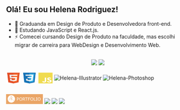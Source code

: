 ## Olá! Eu sou Helena Rodriguez!

- 🔭 Graduanda em Design de Produto e Desenvolvedora front-end. 
- 🌱 Estudando JavaScript e React.js.
- ⚡ Comecei cursando Design de Produto na faculdade, mas escolhi migrar de carreira para WebDesign e Desenvolvimento Web.
<br>
<div align="center">
  <a href="https://helenardrgz.github.io/PortfolioWeb/" target="_blank"><img height="140em" src="https://github-readme-stats.vercel.app/api?username=Helenardrgz&show_icons=true&theme=omni&include_all_commits=true&count_private=true" target="_blank"></a>
  <a href="https://helenardrgz.github.io/PortfolioWeb/" target="_blank"><img height="140em" src="https://github-readme-stats.vercel.app/api/top-langs/?username=Helenardrgz&layout=compact&langs_count=7&theme=omni" target="_blank"><a/>
</div>
<div style="display: inline_block"><br>
  <img align="center" alt="Helena-HTML" height="30" width="40" src="https://raw.githubusercontent.com/devicons/devicon/master/icons/html5/html5-original.svg">
  <img align="center" alt="Helena-CSS" height="30" width="40" src="https://raw.githubusercontent.com/devicons/devicon/master/icons/css3/css3-original.svg">
  <img align="center" alt="Helena-Js" height="30" width="40" src="https://raw.githubusercontent.com/devicons/devicon/master/icons/javascript/javascript-plain.svg">
  <img align="center" alt="Helena-Illustrator" height="30" width="40" src="https://cdn.jsdelivr.net/gh/devicons/devicon/icons/illustrator/illustrator-plain.svg">
  <img align="center" alt="Helena-Photoshop" height="30" width="40" src="https://cdn.jsdelivr.net/gh/devicons/devicon/icons/photoshop/photoshop-plain.svg">
  
</div>
  
  ##
  
  <div> 
    <a href="https://helenardrgz.github.io/PortfolioWeb/" target="_blank"><img src="portfolio icone github_Prancheta 1.png" height="20%" width="20%"></a> 
 <a href="https://behance.net/helenarodriguez2" target="_blank"><img src="https://img.shields.io/badge/-Behance-blue?style=for-the-badge&logo=behance&logoColor=white" target="_blank"></a> 
  <a href = "mailto:helena.rdrgz@gmail.com"><img src="https://img.shields.io/badge/Gmail-D14836?style=for-the-badge&logo=gmail&logoColor=white" target="_blank"></a>
  <a href="https://www.linkedin.com/in/helenarodriguez-desenvolvedora/" target="_blank"><img src="https://img.shields.io/badge/-LinkedIn-%230077B5?style=for-the-badge&logo=linkedin&logoColor=white" target="_blank"></a>
  </div>
